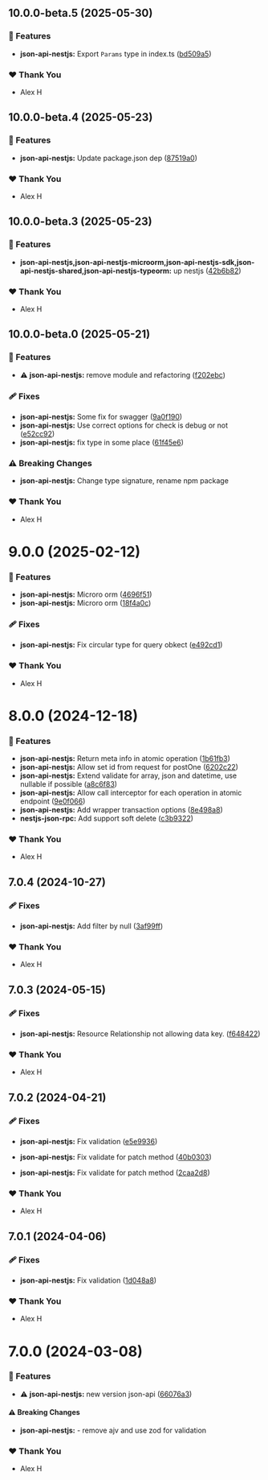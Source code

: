 ## 10.0.0-beta.5 (2025-05-30)

### 🚀 Features

- **json-api-nestjs:** Export `Params` type in index.ts ([bd509a5](https://github.com/klerick/nestjs-json-api/commit/bd509a5))

### ❤️ Thank You

- Alex H

## 10.0.0-beta.4 (2025-05-23)

### 🚀 Features

- **json-api-nestjs:** Update package.json dep ([87519a0](https://github.com/klerick/nestjs-json-api/commit/87519a0))

### ❤️ Thank You

- Alex H

## 10.0.0-beta.3 (2025-05-23)

### 🚀 Features

- **json-api-nestjs,json-api-nestjs-microorm,json-api-nestjs-sdk,json-api-nestjs-shared,json-api-nestjs-typeorm:** up nestjs ([42b6b82](https://github.com/klerick/nestjs-json-api/commit/42b6b82))

### ❤️ Thank You

- Alex H

## 10.0.0-beta.0 (2025-05-21)

### 🚀 Features

- ⚠️  **json-api-nestjs:** remove module and refactoring ([f202ebc](https://github.com/klerick/nestjs-json-api/commit/f202ebc))

### 🩹 Fixes

- **json-api-nestjs:** Some fix for swagger ([9a0f190](https://github.com/klerick/nestjs-json-api/commit/9a0f190))
- **json-api-nestjs:** Use correct options for check is debug or not ([e52cc92](https://github.com/klerick/nestjs-json-api/commit/e52cc92))
- **json-api-nestjs:** fix type in some place ([61f45e6](https://github.com/klerick/nestjs-json-api/commit/61f45e6))

### ⚠️  Breaking Changes

- **json-api-nestjs:** Change type signature, rename npm package

### ❤️ Thank You

- Alex H

# 9.0.0 (2025-02-12)

### 🚀 Features

- **json-api-nestjs:** Microro orm ([4696f51](https://github.com/klerick/nestjs-json-api/commit/4696f51))
- **json-api-nestjs:** Microro orm ([18f4a0c](https://github.com/klerick/nestjs-json-api/commit/18f4a0c))

### 🩹 Fixes

- **json-api-nestjs:** Fix circular type for query obkect ([e492cd1](https://github.com/klerick/nestjs-json-api/commit/e492cd1))

### ❤️ Thank You

- Alex H

# 8.0.0 (2024-12-18)

### 🚀 Features

- **json-api-nestjs:** Return meta info in atomic operation ([1b61fb3](https://github.com/klerick/nestjs-json-api/commit/1b61fb3))
- **json-api-nestjs:** Allow set id from request for postOne ([6202c22](https://github.com/klerick/nestjs-json-api/commit/6202c22))
- **json-api-nestjs:** Extend validate for array, json and datetime, use nullable if possible ([a8c6f83](https://github.com/klerick/nestjs-json-api/commit/a8c6f83))
- **json-api-nestjs:** Allow call interceptor for each operation in atomic endpoint ([9e0f066](https://github.com/klerick/nestjs-json-api/commit/9e0f066))
- **json-api-nestjs:** Add wrapper transaction options ([8e498a8](https://github.com/klerick/nestjs-json-api/commit/8e498a8))
- **nestjs-json-rpc:** Add support soft delete ([c3b9322](https://github.com/klerick/nestjs-json-api/commit/c3b9322))

### ❤️ Thank You

- Alex H

## 7.0.4 (2024-10-27)


### 🩹 Fixes

- **json-api-nestjs:** Add filter by null ([3af99ff](https://github.com/klerick/nestjs-json-api/commit/3af99ff))


### ❤️  Thank You

- Alex H

## 7.0.3 (2024-05-15)


### 🩹 Fixes

- **json-api-nestjs:** Resource Relationship not allowing data key. ([f648422](https://github.com/klerick/nestjs-json-api/commit/f648422))


### ❤️  Thank You

- Alex H

## 7.0.2 (2024-04-21)


### 🩹 Fixes

- **json-api-nestjs:** Fix validation ([e5e9936](https://github.com/klerick/nestjs-json-api/commit/e5e9936))

- **json-api-nestjs:** Fix validate for patch method ([40b0303](https://github.com/klerick/nestjs-json-api/commit/40b0303))

- **json-api-nestjs:** Fix validate for patch method ([2caa2d8](https://github.com/klerick/nestjs-json-api/commit/2caa2d8))


### ❤️  Thank You

- Alex H

## 7.0.1 (2024-04-06)


### 🩹 Fixes

- **json-api-nestjs:** Fix validation ([1d048a8](https://github.com/klerick/nestjs-json-api/commit/1d048a8))


### ❤️  Thank You

- Alex H

# 7.0.0 (2024-03-08)


### 🚀 Features

- ⚠️  **json-api-nestjs:** new version json-api ([66076a3](https://github.com/klerick/nestjs-json-api/commit/66076a3))


#### ⚠️  Breaking Changes

- **json-api-nestjs:** - remove ajv and use zod for validation

### ❤️  Thank You

- Alex H
